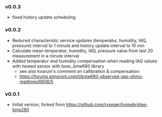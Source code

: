 ### v0.0.3
* fixed history update scheduling

### v0.0.2
* Reduced characteristic service updates (temperatur, humidity, IAQ, pressure) interval to 1 minute and history update interval to 10 min
* Calculate mean temperatur, humidity, IAQ, pressure value from last 20 measurement in a minute interval 
* Added temperatur and humidity compensation when reading IAQ values with heated sensor with bsec_bme680 library
    * see also kvaruni's comment on callibration & compensation:
    * https://forums.pimoroni.com/t/bme680-observed-gas-ohms-readings/6608/5

### v0.0.1
* Initial version, forked from https://github.com/rxseger/homebridge-bme280